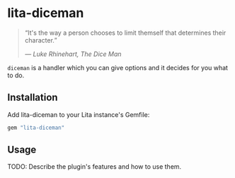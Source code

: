 # lita-diceman

> <q>It's the way a person chooses to limit themself that determines their character.</q>
>
> &mdash; <cite>Luke Rhinehart, The Dice Man</cite>

`diceman` is a handler which you can give options and it decides for you what
to do.

## Installation

Add lita-diceman to your Lita instance's Gemfile:

``` ruby
gem "lita-diceman"
```

## Usage

TODO: Describe the plugin's features and how to use them.
